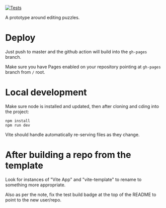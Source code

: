 [![Tests](https://github.com/jcwilk/puzzle_editor/actions/workflows/test.yml/badge.svg)](https://github.com/jcwilk/puzzle_editor/actions?query=workflow%3A%22Run%20Tests%22)

A prototype around editing puzzles.

# Deploy

Just push to master and the github action will build into the `gh-pages` branch.

Make sure you have Pages enabled on your repository pointing at `gh-pages` branch from `/` root.

# Local development

Make sure node is installed and updated, then after cloning and cding into the project:

```
npm install
npm run dev
```

Vite should handle automatically re-serving files as they change.

# After building a repo from the template

Look for instances of "Vite App" and "vite-template" to rename to something more appropriate.

Also as per the note, fix the test build badge at the top of the README to point to the new user/repo.
